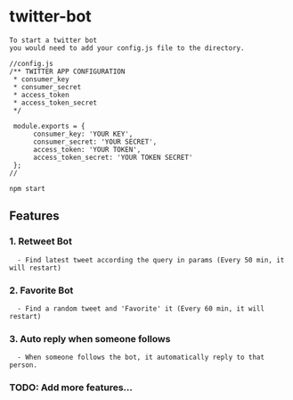 # twitter-bot

```
To start a twitter bot
you would need to add your config.js file to the directory.

//config.js
/** TWITTER APP CONFIGURATION
 * consumer_key
 * consumer_secret
 * access_token
 * access_token_secret
 */
 
 module.exports = {
      consumer_key: 'YOUR KEY',
      consumer_secret: 'YOUR SECRET',
      access_token: 'YOUR TOKEN',
      access_token_secret: 'YOUR TOKEN SECRET'
 };
//

npm start

```

## Features
### 1. Retweet Bot
      - Find latest tweet according the query in params (Every 50 min, it will restart)
### 2. Favorite Bot
      - Find a random tweet and 'Favorite' it (Every 60 min, it will restart)
### 3. Auto reply when someone follows
      - When someone follows the bot, it automatically reply to that person.



### TODO: Add more features... 
